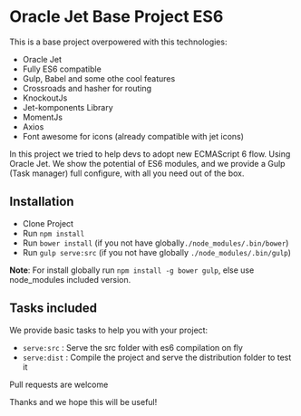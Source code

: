 # Oracle Jet Base Project ES6

This is a base project overpowered with this technologies:

* Oracle Jet
* Fully ES6 compatible
* Gulp, Babel and some othe cool features
* Crossroads and hasher for routing
* KnockoutJs
* Jet-komponents Library
* MomentJs
* Axios
* Font awesome for icons (already compatible with jet icons)

In this project we tried to help devs to adopt new ECMAScript 6 flow. Using Oracle Jet. We show the potential of ES6 modules, and we provide a Gulp (Task manager) full configure, with all you need out of the box.

## Installation

* Clone Project
* Run `npm install`
* Run `bower install` (if you not have globally`./node_modules/.bin/bower`)
* Run `gulp serve:src` (if you not have globally `./node_modules/.bin/gulp`)

**Note**: For install globally run `npm install -g bower gulp`, else use node_modules included version.

## Tasks included

We provide basic tasks to help you with your project:

* `serve:src` : Serve the src folder with es6 compilation on fly
* `serve:dist` : Compile the project and serve the distribution folder to test it

Pull requests are welcome

Thanks and we hope this will be useful!